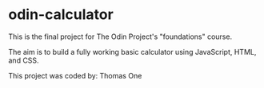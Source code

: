 # odin-calculator

This is the final project for The Odin Project's "foundations" course.

The aim is to build a fully working basic calculator using JavaScript, HTML, and CSS.

This project was coded by: Thomas One
